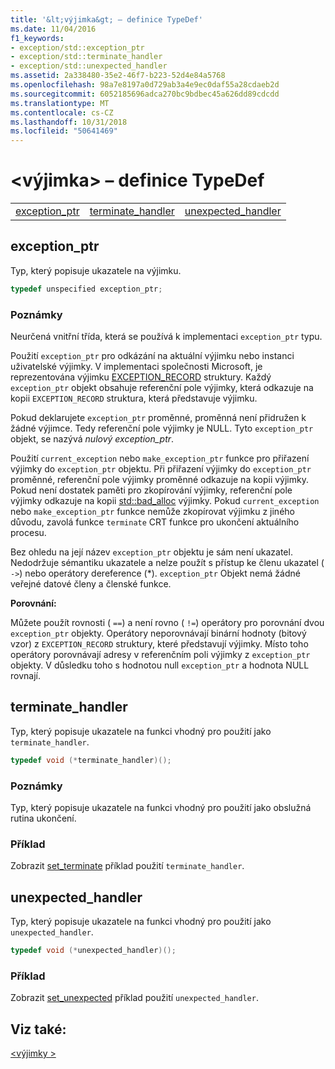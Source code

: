 ```yaml
---
title: '&lt;výjimka&gt; – definice TypeDef'
ms.date: 11/04/2016
f1_keywords:
- exception/std::exception_ptr
- exception/std::terminate_handler
- exception/std::unexpected_handler
ms.assetid: 2a338480-35e2-46f7-b223-52d4e84a5768
ms.openlocfilehash: 98a7e8197a0d729ab3a4e9ec0daf55a28cdaeb2d
ms.sourcegitcommit: 6052185696adca270bc9bdbec45a626dd89cdcdd
ms.translationtype: MT
ms.contentlocale: cs-CZ
ms.lasthandoff: 10/31/2018
ms.locfileid: "50641469"
---
```

# <a name="ltexceptiongt-typedefs"></a>&lt;výjimka&gt; – definice TypeDef

||||
|-|-|-|
|[exception_ptr](#exception_ptr)|[terminate_handler](#terminate_handler)|[unexpected_handler](#unexpected_handler)|

## <a name="exception_ptr"></a>  exception_ptr

Typ, který popisuje ukazatele na výjimku.

```cpp
typedef unspecified exception_ptr;
```

### <a name="remarks"></a>Poznámky

Neurčená vnitřní třída, která se používá k implementaci `exception_ptr` typu.

Použití `exception_ptr` pro odkázání na aktuální výjimku nebo instanci uživatelské výjimky. V implementaci společnosti Microsoft, je reprezentována výjimku [EXCEPTION_RECORD](/windows/desktop/api/winnt/ns-winnt-_exception_record) struktury. Každý `exception_ptr` objekt obsahuje referenční pole výjimky, která odkazuje na kopii `EXCEPTION_RECORD` struktura, která představuje výjimku.

Pokud deklarujete `exception_ptr` proměnné, proměnná není přidružen k žádné výjimce. Tedy referenční pole výjimky je NULL. Tyto `exception_ptr` objekt, se nazývá *nulový exception_ptr*.

Použití `current_exception` nebo `make_exception_ptr` funkce pro přiřazení výjimky do `exception_ptr` objektu. Při přiřazení výjimky do `exception_ptr` proměnné, referenční pole výjimky proměnné odkazuje na kopii výjimky. Pokud není dostatek paměti pro zkopírování výjimky, referenční pole výjimky odkazuje na kopii [std::bad_alloc](../standard-library/bad-alloc-class.md) výjimky. Pokud `current_exception` nebo `make_exception_ptr` funkce nemůže zkopírovat výjimku z jiného důvodu, zavolá funkce `terminate` CRT funkce pro ukončení aktuálního procesu.

Bez ohledu na její název `exception_ptr` objektu je sám není ukazatel. Nedodržuje sémantiku ukazatele a nelze použít s přístup ke členu ukazatel ( `->`) nebo operátory dereference (*). `exception_ptr` Objekt nemá žádné veřejné datové členy a členské funkce.

**Porovnání:**

Můžete použít rovnosti ( `==`) a není rovno ( `!=`) operátory pro porovnání dvou `exception_ptr` objekty. Operátory neporovnávají binární hodnoty (bitový vzor) z `EXCEPTION_RECORD` struktury, které představují výjimky. Místo toho operátory porovnávají adresy v referenčním poli výjimky z `exception_ptr` objekty. V důsledku toho s hodnotou null `exception_ptr` a hodnota NULL rovnají.

## <a name="terminate_handler"></a>  terminate_handler

Typ, který popisuje ukazatele na funkci vhodný pro použití jako `terminate_handler`.

```cpp
typedef void (*terminate_handler)();
```

### <a name="remarks"></a>Poznámky

Typ, který popisuje ukazatele na funkci vhodný pro použití jako obslužná rutina ukončení.

### <a name="example"></a>Příklad

Zobrazit [set_terminate](../standard-library/exception-functions.md#set_terminate) příklad použití `terminate_handler`.

## <a name="unexpected_handler"></a>  unexpected_handler

Typ, který popisuje ukazatele na funkci vhodný pro použití jako `unexpected_handler`.

```cpp
typedef void (*unexpected_handler)();
```

### <a name="example"></a>Příklad

Zobrazit [set_unexpected](../standard-library/exception-functions.md#set_unexpected) příklad použití `unexpected_handler`.

## <a name="see-also"></a>Viz také:

[\<výjimky >](../standard-library/exception.md)<br/>
